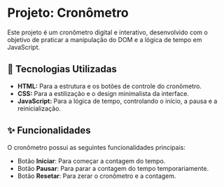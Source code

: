 # Projeto: Cronômetro

Este projeto é um cronômetro digital e interativo, desenvolvido com o objetivo de praticar a manipulação do DOM e a lógica de tempo em JavaScript.

## 🚀 Tecnologias Utilizadas

* **HTML:** Para a estrutura e os botões de controle do cronômetro.
* **CSS:** Para a estilização e o design minimalista da interface.
* **JavaScript:** Para a lógica de tempo, controlando o início, a pausa e a reinicialização.

## ✨ Funcionalidades

O cronômetro possui as seguintes funcionalidades principais:

* Botão **Iniciar**: Para começar a contagem do tempo.
* Botão **Pausar**: Para parar a contagem do tempo temporariamente.
* Botão **Resetar**: Para zerar o cronômetro e a contagem.
